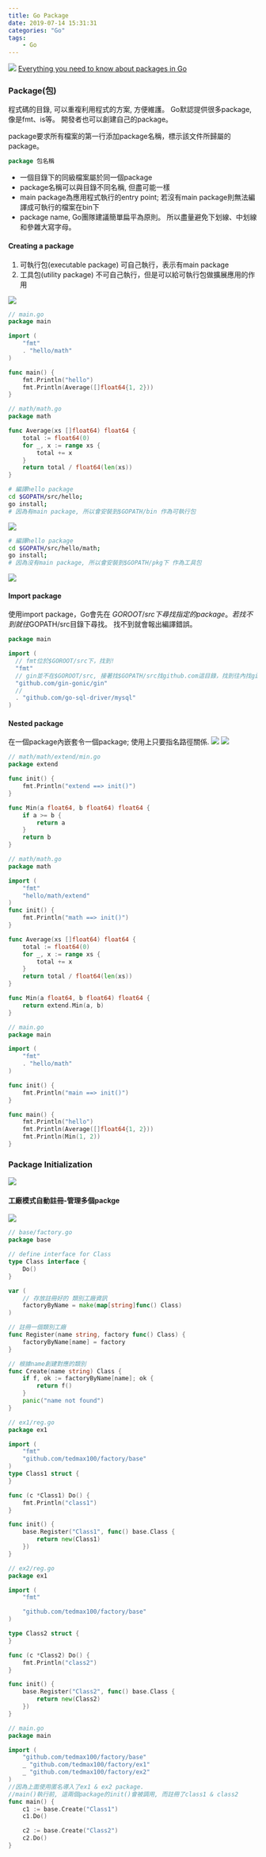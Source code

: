 ```yaml
---
title: Go Package
date: 2019-07-14 15:31:31
categories: "Go"
tags:
    - Go
---
```

![](/images/Go/source-files-to-package.001.png)
[Everything you need to know about packages in Go](https://medium.com/rungo/everything-you-need-to-know-about-packages-in-go-b8bac62b74cc)

### Package(包)
程式碼的目錄, 可以重複利用程式的方案, 方便維護。
Go默認提供很多package, 像是fmt、is等。
開發者也可以創建自己的package。

package要求所有檔案的第一行添加package名稱，標示該文件所歸屬的package。
```go
package 包名稱
```
* 一個目錄下的同級檔案屬於同一個package
* package名稱可以與目錄不同名稱, 但盡可能一樣
* main package為應用程式執行的entry point; 若沒有main package則無法編譯成可執行的檔案在bin下
* package name, Go團隊建議簡單扁平為原則。 所以盡量避免下划線、中划線和參雜大寫字母。

#### Creating a package
1. 可執行包(executable package)
    可自己執行，表示有main package
2. 工具包(utility package)
    不可自己執行，但是可以給可執行包做擴展應用的作用
    
![](https://i.imgur.com/1gvLawQ.png)

```go
// main.go
package main

import (
	"fmt"
	. "hello/math"
)

func main() {
	fmt.Println("hello")
	fmt.Println(Average([]float64{1, 2}))
}
```
```go
// math/math.go
package math

func Average(xs []float64) float64 {
	total := float64(0)
	for _, x := range xs {
		total += x
	}
	return total / float64(len(xs))
}
```
```bash
# 編譯hello package 
cd $GOPATH/src/hello; 
go install;
# 因為有main package, 所以會安裝到$GOPATH/bin 作為可執行包
```
![](https://i.imgur.com/boE8wD0.png)

```bash
# 編譯hello package 
cd $GOPATH/src/hello/math; 
go install;
# 因為沒有main package, 所以會安裝到$GOPATH/pkg下 作為工具包
```
![](https://i.imgur.com/fhzkZRr.png)


#### Import package
使用import package，Go會先在 $GOROOT/src下尋找指定的package。
若找不到就往$GOPATH/src目錄下尋找。
找不到就會報出編譯錯誤。

```go
package main

import (
  // fmt位於$GOROOT/src下，找到!
  "fmt"
  // gin並不在$GOROOT/src, 接著找$GOPATH/src找github.com這目錄，找到往內找gin-gonic目錄，再找gin package
  "github.com/gin-gonic/gin"
  // 
  . "github.com/go-sql-driver/mysql"
)
```

#### Nested package
在一個package內嵌套令一個package; 使用上只要指名路徑關係. 
![](https://i.imgur.com/o5fWzfp.png)
![](https://i.imgur.com/JQPpOK5.png)

```go
// math/math/extend/min.go
package extend

func init() {
	fmt.Println("extend ==> init()")
}

func Min(a float64, b float64) float64 {
	if a >= b {
		return a
	}
	return b
}
```
```go
// math/math.go
package math

import (
	"fmt"
	"hello/math/extend"
)
func init() {
	fmt.Println("math ==> init()")
}

func Average(xs []float64) float64 {
	total := float64(0)
	for _, x := range xs {
		total += x
	}
	return total / float64(len(xs))
}

func Min(a float64, b float64) float64 {
	return extend.Min(a, b)
}
```
```go
// main.go
package main

import (
	"fmt"
	. "hello/math"
)

func init() {
	fmt.Println("main ==> init()")
}

func main() {
	fmt.Println("hello")
	fmt.Println(Average([]float64{1, 2}))
	fmt.Println(Min(1, 2))
}
```

### Package Initialization
![](https://i.imgur.com/e8y24gO.jpg)

#### 工廠模式自動註冊-管理多個packge
![](https://i.imgur.com/1Dn0qBn.png)

```go
// base/factory.go
package base

// define interface for Class
type Class interface {
	Do()
}

var (
	// 存放註冊好的 類別工廠資訊
	factoryByName = make(map[string]func() Class)
)

// 註冊一個類別工廠
func Register(name string, factory func() Class) {
	factoryByName[name] = factory
}

// 根據name創建對應的類別
func Create(name string) Class {
	if f, ok := factoryByName[name]; ok {
		return f()
	}
	panic("name not found")
}
```

```go
// ex1/reg.go
package ex1

import (
	"fmt"
	"github.com/tedmax100/factory/base"
)
type Class1 struct {
}

func (c *Class1) Do() {
	fmt.Println("class1")
}

func init() {
	base.Register("Class1", func() base.Class {
		return new(Class1)
	})
}
```

```go
// ex2/reg.go
package ex1

import (
	"fmt"

	"github.com/tedmax100/factory/base"
)

type Class2 struct {
}

func (c *Class2) Do() {
	fmt.Println("class2")
}

func init() {
	base.Register("Class2", func() base.Class {
		return new(Class2)
	})
}
```

```go
// main.go
package main

import (
	"github.com/tedmax100/factory/base"
	_ "github.com/tedmax100/factory/ex1"
	_ "github.com/tedmax100/factory/ex2"
)
//因為上面使用匿名導入了ex1 & ex2 package.
//main()執行前, 這兩個package的init()會被調用, 而註冊了class1 & class2
func main() {
	c1 := base.Create("Class1")
	c1.Do()

	c2 := base.Create("Class2")
	c2.Do()
}
```